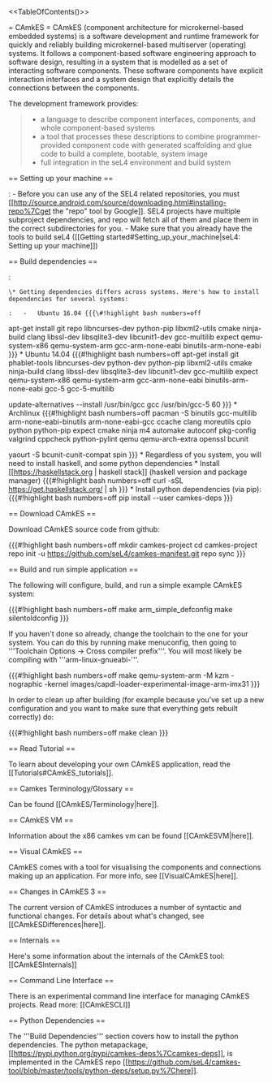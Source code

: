 &lt;&lt;TableOfContents()&gt;&gt;

= CAmkES = CAmkES (component architecture for microkernel-based embedded
systems) is a software development and runtime framework for quickly and
reliably building microkernel-based multiserver (operating) systems. It
follows a component-based software engineering approach to software
design, resulting in a system that is modelled as a set of interacting
software components. These software components have explicit interaction
interfaces and a system design that explicitly details the connections
between the components.

The development framework provides:

> -   a language to describe component interfaces, components, and whole
>     component-based systems
> -   a tool that processes these descriptions to combine
>     programmer-provided component code with generated scaffolding and
>     glue code to build a complete, bootable, system image
> -   full integration in the seL4 environment and build system

== Setting up your machine ==

:   -   Before you can use any of the SEL4 related repositories, you
        must
        \[\[<http://source.android.com/source/downloading.html#installing-repo%7Cget>
        the "repo" tool by Google\]\]. SEL4 projects have multiple
        subproject dependencies, and repo will fetch all of them and
        place them in the correct subdirectories for you.
    -   Make sure that you already have the tools to build seL4
        (\[\[Getting started\#Setting\_up\_your\_machine|seL4: Setting
        up your machine\]\])

== Build dependencies ==

:   

    \* Getting dependencies differs across systems. Here's how to install dependencies for several systems:

    :   -   Ubuntu 16.04 {{{\#!highlight bash numbers=off

apt-get install git repo libncurses-dev python-pip libxml2-utils cmake
ninja-build clang
libssl-dev libsqlite3-dev libcunit1-dev gcc-multilib expect
qemu-system-x86 qemu-system-arm gcc-arm-none-eabi binutils-arm-none-eabi
}}} \* Ubuntu 14.04 {{{\#!highlight bash numbers=off apt-get install git
phablet-tools libncurses-dev python-dev python-pip libxml2-utils
cmake ninja-build clang libssl-dev libsqlite3-dev libcunit1-dev
gcc-multilib expect
qemu-system-x86 qemu-system-arm gcc-arm-none-eabi binutils-arm-none-eabi
gcc-5 gcc-5-multilib

update-alternatives --install /usr/bin/gcc gcc /usr/bin/gcc-5 60 }}} \*
Archlinux {{{\#!highlight bash numbers=off pacman -S binutils
gcc-multilib arm-none-eabi-binutils arm-none-eabi-gcc ccache clang
moreutils cpio python python-pip expect cmake ninja m4 automake autoconf
pkg-config
valgrind cppcheck python-pylint qemu qemu-arch-extra openssl bcunit

yaourt -S bcunit-cunit-compat spin }}} \* Regardless of you system, you
will need to install haskell, and some python dependencies \* Install
\[\[<https://haskellstack.org> | haskell stack\]\] (haskell version and
package manager) {{{\#!highlight bash numbers=off curl -sSL
<https://get.haskellstack.org/> | sh }}} \* Install python dependencies
(via pip): {{{\#!highlight bash numbers=off pip install --user
camkes-deps }}}

== Download CAmkES ==

Download CAmkES source code from github:

{{{\#!highlight bash numbers=off mkdir camkes-project cd camkes-project
repo init -u <https://github.com/seL4/camkes-manifest.git> repo sync }}}

== Build and run simple application ==

The following will configure, build, and run a simple example CAmkES
system:

{{{\#!highlight bash numbers=off make arm\_simple\_defconfig make
silentoldconfig }}}

If you haven't done so already, change the toolchain to the one for your
system. You can do this by running make menuconfig, then going to
'''Toolchain Options -&gt; Cross compiler prefix'''. You will most
likely be compiling with '''arm-linux-gnueabi-'''.

{{{\#!highlight bash numbers=off make qemu-system-arm -M kzm -nographic
-kernel images/capdl-loader-experimental-image-arm-imx31 }}}

In order to clean up after building (for example because you’ve set up a
new configuration and you want to make sure that everything gets rebuilt
correctly) do:

{{{\#!highlight bash numbers=off make clean }}}

== Read Tutorial ==

To learn about developing your own CAmkES application, read the
\[\[Tutorials\#CAmkES\_tutorials\]\].

== Camkes Terminology/Glossary ==

Can be found \[\[CAmkES/Terminology|here\]\].

== CAmkES VM ==

Information about the x86 camkes vm can be found \[\[CAmkESVM|here\]\].

== Visual CAmkES ==

CAmkES comes with a tool for visualising the components and connections
making up an application. For more info, see \[\[VisualCAmkES|here\]\].

== Changes in CAmkES 3 ==

The current version of CAmkES introduces a number of syntactic and
functional changes. For details about what's changed, see
\[\[CAmkESDifferences|here\]\].

== Internals ==

Here's some information about the internals of the CAmkES tool:
\[\[CAmkESInternals\]\]

== Command Line Interface ==

There is an experimental command line interface for managing CAmkES
projects. Read more: \[\[CAmkESCLI\]\]

== Python Dependencies ==

The '''Build Dependencies''' section covers how to install the python
dependencies. The python metapackage,
\[\[<https://pypi.python.org/pypi/camkes-deps%7Ccamkes-deps>\]\], is
implemented in the CAmkES repo
\[\[<https://github.com/seL4/camkes-tool/blob/master/tools/python-deps/setup.py%7Chere>\]\].
